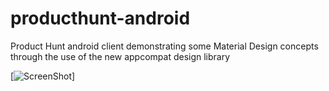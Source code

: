 # producthunt-android

Product Hunt android client demonstrating some Material Design concepts through the use of the new appcompat design library

[![ScreenShot](https://dl.pushbulletusercontent.com/Q3t3hw3RfB70JBfvlorCHaGItOgk1SsT/zerofltexxLMY47Xtyndallm07162015120919.gif)]
